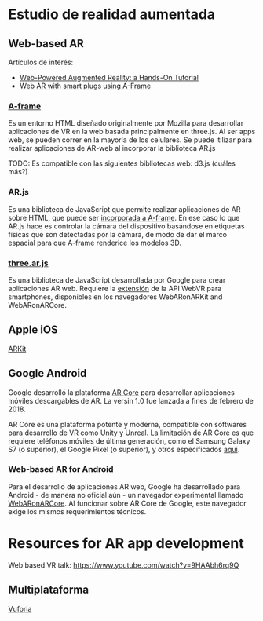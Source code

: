 # Estudio de realidad aumentada

## Web-based AR
Artículos de interés:<br>
- [Web-Powered Augmented Reality: a Hands-On Tutorial](https://medium.com/@urish/web-powered-augmented-reality-a-hands-on-tutorial-9e6a882e323e)
- [Web AR with smart plugs using A-Frame](https://medium.com/the-unitgb/web-ar-with-smart-plugs-using-a-frame-d9828a846bd0)
### [A-frame](https://aframe.io/)
Es un entorno HTML diseñado originalmente por Mozilla para desarrollar aplicaciones de VR en la web basada principalmente en three.js. Al ser apps web, se pueden correr en la mayoría de los celulares. Se puede itilizar para realizar aplicaciones de AR-web al incorporar la biblioteca AR.js

TODO: Es compatible con las siguientes bibliotecas web: d3.js (cuáles más?)
### AR.js
Es una biblioteca de JavaScript que permite realizar aplicaciones de AR sobre HTML, que puede ser [incorporada a A-frame](https://aframe.io/blog/arjs/). En ese caso lo que AR.js hace es controlar la cámara del dispositivo basándose en etiquetas físicas que son detectadas por la cámara, de modo de dar el marco espacial para que A-frame renderice los modelos 3D.
### [three.ar.js](https://github.com/google-ar/three.ar.js)
Es una biblioteca de JavaScript desarrollada por Google para crear aplicaciones AR web. Requiere la [extensión](https://github.com/google-ar/three.ar.js/blob/master/webvr_ar_extension.md) de la API WebVR para smartphones, disponibles en los navegadores WebARonARKit and WebARonARCore.

## Apple iOS

[ARKit](https://developer.apple.com/arkit/)



## Google Android
Google desarrolló la plataforma [AR Core](https://developers.google.com/ar/) para desarrollar aplicaciones móviles descargables de AR. La versin 1.0 fue lanzada a fines de febrero de 2018.

AR Core es una plataforma potente y moderna, compatible con softwares para desarrollo de VR como Unity y Unreal. La limitación de AR Core es que requiere teléfonos móviles de última generación, como el Samsung Galaxy S7 (o superior), el Google Pixel (o superior), y otros especificados [aquí](https://developers.google.com/ar/discover/).

### Web-based AR for Android
Para el desarrollo de aplicaciones AR web, Google ha desarrollado para Android - de manera no oficial aún - un navegador experimental llamado [WebARonARCore](https://github.com/google-ar/WebARonARCore). Al funcionar sobre AR Core de Google, este navegador exige los mismos requerimientos técnicos.

# Resources for AR app development
Web based VR talk: https://www.youtube.com/watch?v=9HAAbh6rq9Q

## Multiplataforma

[Vuforia](https://www.vuforia.com/)
